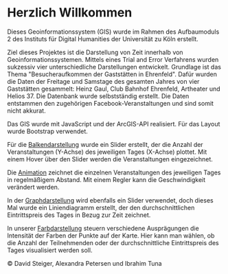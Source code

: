 
# Herzlich Willkommen

Dieses Geoinformationssystem (GIS) wurde im Rahmen des Aufbaumoduls 2 des Instituts für Digital Humanities der Universität zu Köln erstellt.

Ziel dieses Projektes ist die Darstellung von Zeit innerhalb von Geoinformationssystemen. Mittels eines Trial and Error Verfahrens wurden sukzessiv vier unterschiedliche Darstellungen entwickelt. Grundlage ist das Thema "Besucheraufkommen der Gaststätten in Ehrenfeld". Dafür wurden die Daten der Freitage und Samstage des gesamten Jahres von vier Gaststätten gesammelt: Heinz Gaul, Club Bahnhof Ehrenfeld, Artheater und Helios 37. Die Datenbank wurde selbstständig erstellt. Die Daten entstammen den zugehörigen Facebook-Veranstaltungen und sind somit nicht akkurat.

Das GIS wurde mit JavaScript und der ArcGIS-API realisiert. Für das Layout wurde Bootstrap verwendet.

Für die  [Balkendarstellung](https://github.com/dsteige1/digitale_karten/blob/master/html/balken.html)  wurde ein Slider erstellt, der die Anzahl der Veranstaltungen (Y-Achse) des jeweiligen Tages (X-Achse) plottet. Mit einem Hover über den Slider werden die Veranstaltungen eingezeichnet.

Die  [Animation](https://github.com/dsteige1/digitale_karten/blob/master/html/timer.html)  zeichnet die einzelnen Veranstaltungen des jeweiligen Tages in regelmäßigem Abstand. Mit einem Regler kann die Geschwindigkeit verändert werden.

In der  [Graphdarstellung](https://github.com/dsteige1/digitale_karten/blob/master/html/graph.html) wird ebenfalls ein Slider verwendet, doch dieses Mal wurde ein Liniendiagramm erstellt, der den durchschnittlichen Eintrittspreis des Tages in Bezug zur Zeit zeichnet.

In unserer [Farbdarstellung](https://github.com/dsteige1/digitale_karten/blob/master/html/color.html) steuern verschiedene Ausprägungen die Intensität der Farben der Punkte auf der Karte. Hier kann man wählen, ob die Anzahl der Teilnehmenden oder der durchschnittliche Eintrittspreis des Tages visualisiert werden soll.

© David Steiger, Alexandra Petersen und Ibrahim Tuna
